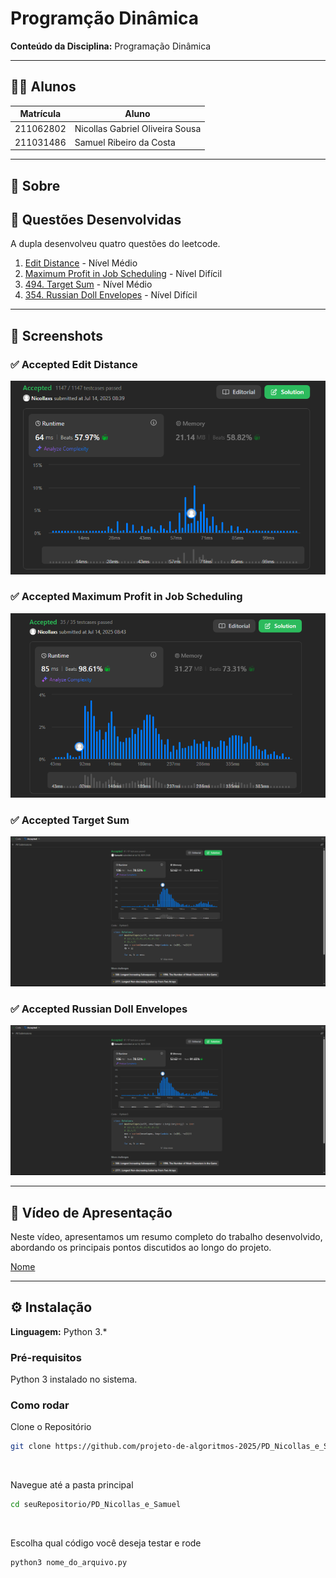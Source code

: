 # Programção Dinâmica
**Conteúdo da Disciplina:** Programação Dinâmica

---

## 👨‍🎓 Alunos

| Matrícula   | Aluno                                               |
|-------------|-----------------------------------------------------|
| 211062802   | Nicollas Gabriel Oliveira Sousa                   |
| 211031486   | Samuel Ribeiro da Costa                |

---

## 📌 Sobre

## 🧠 Questões Desenvolvidas

A dupla desenvolveu quatro questões do leetcode.

1. [Edit Distance](https://leetcode.com/problems/edit-distance/description/) - Nível Médio
2. [Maximum Profit in Job Scheduling](https://leetcode.com/problems/maximum-profit-in-job-scheduling/description/) - Nível Difícil
3. [494. Target Sum](https://leetcode.com/problems/target-sum/description/) - Nível Médio 
4. [354. Russian Doll Envelopes](https://leetcode.com/problems/russian-doll-envelopes/description/) - Nível Difícil


---

## 📸 Screenshots

### ✅ Accepted Edit Distance

![Edit Distance](/img/edit_distance.png)

### ✅ Accepted Maximum Profit in Job Scheduling

![Maximum Profit](/img/maximum_profit.png)

### ✅ Accepted Target Sum

![Target Sum](/img/345.png)

### ✅ Accepted Russian Doll Envelopes

![Russian Doll Envelopes](/img/345.png)

---


## 🎥 Vídeo de Apresentação

Neste vídeo, apresentamos um resumo completo do trabalho desenvolvido, abordando os principais pontos discutidos ao longo do projeto.

[Nome](https://www.youtube.com/watch?v=C647OuAhVmg)

---
## ⚙️ Instalação

**Linguagem:** Python 3.*


### Pré-requisitos

Python 3 instalado no sistema. 

### Como rodar

Clone o Repositório
```bash
git clone https://github.com/projeto-de-algoritmos-2025/PD_Nicollas_e_Samuel.git
```
<br>

Navegue até a pasta principal
```bash
cd seuRepositorio/PD_Nicollas_e_Samuel
```
<br>

Escolha qual código você deseja testar e rode
```bash
python3 nome_do_arquivo.py
```
